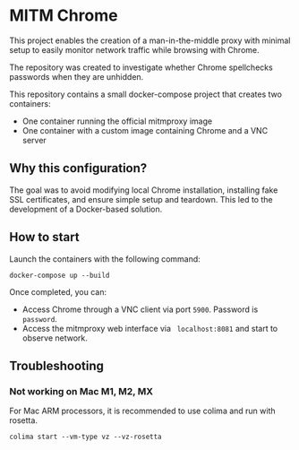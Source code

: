 # MITM Chrome

This project enables the creation of a man-in-the-middle proxy with minimal setup to easily monitor network traffic while browsing with Chrome.

The repository was created to investigate whether Chrome spellchecks passwords when they are unhidden.

This repository contains a small docker-compose project that creates two containers:

- One container running the official mitmproxy image
- One container with a custom image containing Chrome and a VNC server

## Why this configuration?

The goal was to avoid modifying local Chrome installation, installing fake SSL certificates, and ensure simple setup and teardown. This led to the development of a Docker-based solution.

## How to start

Launch the containers with the following command:

```
docker-compose up --build
```

Once completed, you can:

- Access Chrome through a VNC client via port `5900`. Password is `password`.
- Access the mitmproxy web interface via ` localhost:8081` and start to observe network.

## Troubleshooting

### Not working on Mac M1, M2, MX

For Mac ARM processors, it is recommended to use colima and run with rosetta.

```
colima start --vm-type vz --vz-rosetta
```
